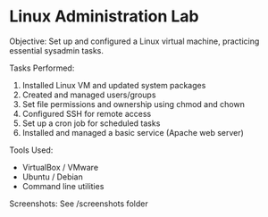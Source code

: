 # Linux Administration Lab

Objective: Set up and configured a Linux virtual machine, practicing essential sysadmin tasks.

Tasks Performed:
1. Installed Linux VM and updated system packages
2. Created and managed users/groups
3. Set file permissions and ownership using chmod and chown
4. Configured SSH for remote access
5. Set up a cron job for scheduled tasks
6. Installed and managed a basic service (Apache web server)

Tools Used:
- VirtualBox / VMware
- Ubuntu / Debian
- Command line utilities

Screenshots: See /screenshots folder
